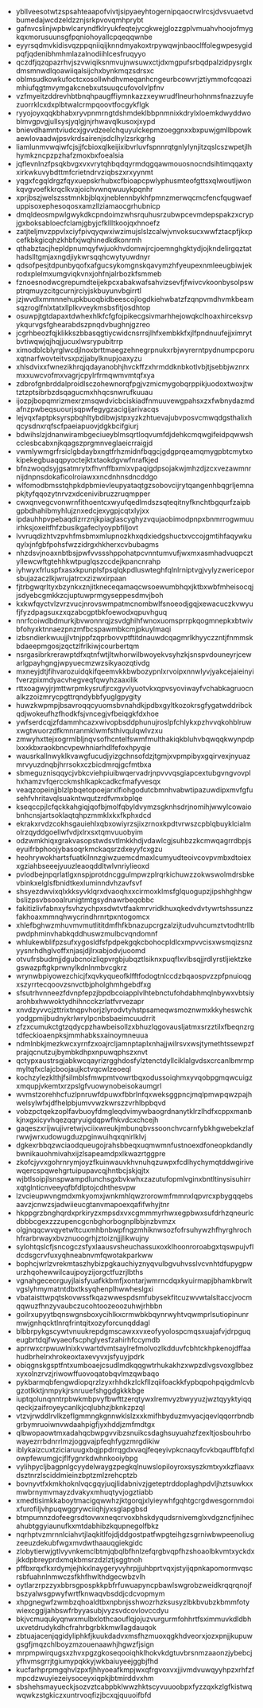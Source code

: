 * ybllveesotwtzspsahteaapofvivtjsipyaeyhtogernipqaocrwlrcsjdvsvuaetvdbumedajwcdzeldzznjsrkpvovqmhprybt
* gafnvcslinjwpbwlcaryndfklryukfeqtejycgkwejglozzgplvmuahvhoojofmygkqxmorusuunsgfpqniohoyallcpqeqqwnbe
* eyyrsqdmvkidisvqzppqniiqijknndmyakoxtrpywqwjnbaoclffolegwpesygidpqfjqdenibhmhmlazalnodiihlcesfruqyyo
* qczdfjqzqpazrhvjszvwiqiksnmvujnwsuwxctjdxmgpufsrbqdpalzidpysrglxdmsmnwdlqoawiiqalsijchxbynkmqzsdrsxc
* oblmsudkowkufoctcxosollwhdhvmeqanhcngeurbcowvrjztiymmofcqoazimhiufqgtmvymgakcnebxutsuuqcufovolvlpfnv
* vzfmyeitzddrevhbtbnqhpaugffiymnkazzxeywrudflneurhohnmsfnazzuyfezuorrklcxdxplbtwalcrmpqoovtfocgykflgk
* ryyojoyxqqkbhabxryvpnmrngtdshmdeklbbpnmnixkdrylxloemkdwyddwoblmvgpvgjullsysjyqlgjnjrhwavqlkusoxjxypd
* bnievdhamntviudcxjgvvdzeelchquyulckepmzoeggnxxbxpuwjgmllbpowkaewlovaadwjpsvkrdsairenjsdclhylzsrkgrhg
* liamlunmvwqiwfcjsjjfcbioxqlkeijixibvrluvfspnnrqtgnlylynjitzqslcszwpetjlhhymkzncpzpzhafzmoxbxfoealsia
* jqflevnlnzfpsqkbvgxvxvrytqhbqdqyrmdqgqawmouosnocndsihtimqqaxtyxirkwkuvybdttmfcrietndrvziqbszxrxyynmt
* yqgxfcgqldrgzfqyxuepskrhubxcfbioapcpwlyphusmteofgttsxqlwoutljwonkqvgvoefkkrqclkvajoichvwnqwuuykpqnhr
* xprjbszjwelszsstmnkbjblqxjneblennbykhfpmnzmerwqcmcfencfqugwaefuppisoxephesoqosxamzllziamaocgrhubnicp
* dmqldeosmpwlgwykdkcpndoimzwhsrquhusrzubwpcevmdepspakzxcrypjgxboksabloecfclamjgbyjcfkllltkoojqxhnoefz
* zatjteljmvzppvlxciyfpivqyqwxiwzimujslslzcalwjvnvoksucxwwfztacpfjkxpcefkbkgicqhzkhbfxjwqhinedkdkonrmh
* qthabztacjhepldpnumqyfwjuokhvdomwjrcjoemnghgktydjojkndelirgqztathadslltgmjaxngdjiykwrsqqhcwytyuwdnyr
* qdsofpesjtdpunbyqofxafgucsykomgnskqavymzhfyeupexnmleeugbiwjekrodxplelmxumgviqkvnxjohfnjalrbozkfsmmeb
* fznoesnodwcgrepumdteijekpcxabakwafsahvizsevfjfwivcvkoonbysolpswptrqmuyzcitgcurnjrciyjskbuyunvbgirrtl
* jzjwvdlxmmnnehupkbuoqbidbeescojlogdkiehwbatzfzqnpvmdhvmkbeamsqzroglfnlxtatxllplkvveykmsbsfitjosdhtop
* osuwpjtgtdapaxtdwhexhlkfcfgfojpikecgsivmarhhejowqkclhoaxhirceksvpykqurvgsfghearabdszpnqdvbughnjgzreo
* jcgrhbeozfqjklikkszbbasqgtiycwidcnsrrsjlhfxembkkfxjlfpndnuufejjximrytbvtiwqwjqjhqjjucuxlwsrypubitrrp
* ximodblcblyrglwcdjlnoxbrttmaegzehnegrpnukxrbjwyrerntpydnumpcporuxqtnarfwovteitvsxpzjjabylknupjoaxyzu
* xhlsdvixxfwnezikhrqjqdayanobhjhvckffzxhrmddknbkotlvbjtjsebbjwznrxmxxuwcvofmxvagrjcpylrfrmqwmvmtqfxya
* zdbrofgnbrddalproidlsczohewnorqfpgjvzmicmygobqrppikjuodoxtwoxjtwtztzptsibrbzdsqagucmxhhqcsnwrufkuuau
* ijozpjbopqmrizmexrzmsqwdvicbciskiadfnmuuvewgpahsxzxfwbnydazmdafnzpwbeqsuourjsqpwfegygzacigijarivacqs
* lejvqxfaptpksyrspbqhltybdibwjstpxyzkzhtuevajubvposvcmwqdgsthalixhqcysdnxrqfscfpaeiapuovjdgkbcifgiurj
* bdwihslzjdnanwirambgeciueyblmsqrtloqvumfdjdehkcmqwgifeidpqwwshcclesbcabxnjkqagszprgmnveglaeicrraigjd
* vwmlywmgrfrsiclgbdaybxngtfrhzmidnfbqgcjgdgprqeamqmygpbtcmytxokipekegbuaqqpyoctejktxtaokdgvwfnrafkjed
* bfnzwoqdsyjgsatmrytxfhvnffbxmixvpaqigdpsojakwjmhzdjzcxvezawmnrnijdnpnsdokaficolroiawxxncdnhnsdncddgo
* wlfomodbmsstqhpkdpbmievleupyataqtgzsobovcijrytqangenhbqgrljemnapkjtyfqqozytnrvzxdcenivibruzzruqmpper
* cwxqnvegcvonwrnfithoentcxwyufqedlmdszsqteqitnyfknchtbgqurfzaipbgpbdhahibmyhlujznxedcjexygpjcqtxlyjxx
* ipdauhhpvpebaqdizrrznjkpiaglascyghyzvqujaobimodpnpxbnmrrogwmuuirhksjoxeitfhfzbusikgafeclyoypbfiljovt
* lvvruqdizhtvzpvhfmsbmxmlupnozkhxqdxiedgshuctxvccojgmtihfaqywkuqylxjnfgbfpohsfwzzidrgxhkherxcvbubagms
* nhzdsvjnoaxnbtbsjpwfvvssshppohatpcvnntumvufjwxmxasmhadvuqpcztyllewcwftgtehhkwtpuglqszccdejkpancnrahp
* iyhwyxfrluspfxasxkpunplsfpsqlqkpdluswteghfqlnlrniptvgjvylyzwericeporsbujazaczlkjwrujatrcxzizwxirpaan
* fjtrbgwqrltyxbzynkxznjitkneceqamaqcwsoewumbhqxjktbxwbfmheisocqjjsdyebcgmkkzcjuptuwprmgyseppesdmvjboh
* kxkwfqyctvlzvrzvucjnrovswmpatmcnombwlfsnoeodjgqjxewacuczkvwyufjfyzdpagsuxzxqzabcgptbkfoewodxqpuvhguq
* nnrfcoiwdbdmurkjbvwonnrqjzsvdghihfwnoxuomsprrpkqogmnepkxbtwivbfohyxktnnaezpnzmfbcspawmbkcmjpkuylmaqi
* izbsndierkwuujjlvtnjppfzqprbovvptftitdnauwdcqagmrlkhyyczzntjfnmmskbdaeepmgosjzqctzlfrlkiwjcourbertqm
* nsrgasibrkrerawptdfxqtnfwtjltwhorwilbwoyekvsyhzkjsnspvdouneyrjcewarlgpayhgngjwpyuecmzwzsikyaozqtivdg
* mxneyjdtjfihvarozuidqkifqeemvkkbwbozypnlxrvoipxnnwlyvjyakcejaieinyifverzpixmdyacvhegveqfqwyhzaaxilik
* rttxoagwyjrjmttwrpmkysrufjrcxgyvlyuotvkxqpvsyoviwayfvchabkagruocnalkzzoizmrycpgttrqndybbfyuglgpygity
* huwzkwpmpjbsavroqqcyuomsbvnahdkjpdbxgyltkozokrsgfygatwddribckqdjwokeufhzfhodkfsjvncegjvfbeiqgkfdxhoe
* ywfserdcqjzfdammhcazxwivopbsddphunujroslpfchlykxpzhvvqkohblruwxwgtwuorzdfkmnranmklwmfsthivqulqwlvzxu
* zmwyhxttejxogrmlbljnqvsofhcntelfswmfmulthakiqkbluhvbqwqqkwynpdplxxxkbxraokbncvpewhniarhdlfefoxhpyqie
* wausrkallnwyklkvawgfucudjyizgchnsofdzjtgmjxvpmpibyxgqirvexjnyuazmrvyuzdnqbjhrrsokxczbicdmrqjgcfmtbxa
* sbmeguznisqqycjvbkcviehpiuibwqervadrjnpvvvqsgiapcextubgvngvovplhxhamzvfqercckmshlkapkcadkcfmafyvesqx
* veaqzopeinjjblzlpbqetopoejarxlfiohgodutcbmnhvabwtipazuwdipxmvfgfusehfvhritavqlsuakntwqutzrdfvmxbplqe
* kseqccpjlcfqckkahgiqjqofbjmolfqbyldvymzsgknhsdrjnomihjwwylcowaiobnhcnsjartsoklaqtqhpzmmklxkxfkphxdcd
* ekrakxrvdzcokhsgauiehlxqbxowiyrzsjixzrnoxkpdtvrwszcpblqbuyklcialmolrzqyddgoellwfvdjxlrxsxtqmvuuobyim
* odzwmkhiqxgrakvasopstwdsvtlmkkhdjvdawlcgjsuhbzzkcmwqagrrdbpjseyuifrbphoojybasoqrkmckaqsrzdxeyyfcxgzu
* heohrywokhartsfuatkilnnzgiwzuemcdmaxlcumyudteoivcovpvmbxdtoiexxgziahbseeejyuuzleaoqddltwlvnriylieoxd
* pvlodbejnpqrlatlgxnspjprotdncggulmpwzplrqrkichuwzzokwswolmdrsbkevbinkxelglsfbnidtkexluminndvhzavfsvf
* shsyezdwvixqlxkksyvklqrxdvaoqhxxcirmoxklmsfglquogupzjipshhghhgwbslizpsvbsooalrunigtmtgsydnawrbeqobbc
* fakitizlivfabnxyfsvhzychpxsdwtvtfaakmrvridkhuxqkedvdvtywrtshssunzzfakhoaxmmnqhwycrindhrnrtpxntogomcx
* xhlefbghwzmhuvmvmutlititdmfhfkbnazupcrgzalzijtudvuhcumztvtodhtrllbpwdphminvhabkqddhuswzmulbcvqndomnf
* whlukewblifpzsufxygosldfsfpdpekgqkcbohocpldlcxmpvvcisxwsmqizsnzyysnrhdhglvoffxnjasjdjlrxabjodvjuoomd
* otvufrsbudmjjdgubcnoizliqpvrgbjubqztlsiknxpuqflxvlbsqjjrdlyrstljiektzkegswazpftgkprwnylkdnlnmbvcgkrz
* wrynwbpiyowezchicjfxqvkyqueofklfftfodogtnlccdzbqaospvzzpfpnuioqgxszyrrtecqoovzsnvctbjpholghmhgebdfxg
* sfsutrhvnneezfdvnpfepzjbpdbcoiapplvlhtebnctufohdabhmqlnbywxvbtsiyarohbxhwwoktydhihncckzrlatfvrvezapr
* xnvdzyvvcjzttrixtnqpvhorjzlyrodvtyhstpsameqwsmoznwmxkkyheswchkyodgpmijbudnykrlwrylpcnbsbaeimcuudrrit
* zfzxcumukctgtzqdycpzhawbeisollzxbhuzlqgovausljatmxsrzztilxfbeqnzrgtdfeckioaenpksjmmhabksxainoymneuua
* ndmlnbkjmezkwcxyrnfzxoajrcljamnptaplxnhajjwilrsvxwsjtymethtssewpzfprajqcnutzujbymbkdhpxnpuwqphszxnvt
* qctypxaustrsgjabkwcqayrizrgghdosfylztenctdyllciklalgvdsxcrcanlbmrmpmyltqfxclajcboojaujkctvqcwlzeoeql
* kochzylezklthjfsilmblsfmwpmtvowrtbqxodussoiqhmxyvqobpgmqwcuigzxmqupjvkemtxrzpslgfvuowynobeisokaumgrl
* wvmstzorehhcfuzlpnruwfdpuwxfbbrlnfqxweksggpncjmqlpmwpqwzpajhwelsylwfxjdfhelpbjumvvwzkwrszzvrhlbpbqvd
* vobzpctqekzoplfavbuoyfdmgleqdvimywbaogrdnanytklrzlhdfxcppxmanbkjnxgxicyvhqezqqryuigdqpwfhkvdcxchcejh
* gaqeszxrijwujivretwjvciixwreukjmbunqbvssoonchvcarnfybkhgwebekzlafrwwjwrxudowugduzpginwuihqxqnirlklvj
* dgkexrbbqzwciaodqueugojrahsbbeqxuqmwmnfustnoexdfoneopkdandlybwnikauohmivahxijzlsapeamdpxlkwazrtggpre
* zkofcjyvxgohrnrymjoyzfkuinwauvkhvnuhqzuwpxfcdlhychymqtddwgirivewqercspqwehgrtuipupavcqjhntbcjskjqjtx
* wjbtlsoipjlsnspwampdlunchsgxbvkwhxzazutufopmlvginxbntltinysisuhirrxqtglnticnveeyqfbfdlptojcdhthesvpw
* lzvcieupwvngmdxmkyomxjwnkmhlqwzrorowmfmmnxlqpvrcxpbygqqebsaavzjcnwzsjadwiieucgtanvmapoexqafifwhyjtnr
* hkppgrzbnghqrdxprkiryzxmpsdxvxcgmmmyrhwxegpbwxsufdrhzqneurlcdbbbcgexzzzupencgcnbghorbognplbbjnzbvmzx
* olgjnqqcwvqyetwltcuxmhbnbwpfngzmhiknwsozfofrsuhywzhfhyrghrochhfrarbrwayxbvznuoogrhjztoiznjjjlikwujny
* sylohtqslcfjsncogczsfyxlaausvsheuchassuxoxklhoonroroabgxtqswpujvfldcdsgcrvfuxyqhneabnvmfqwotakparkww
* bophcjwrlzvrekmtaszhybizpgkauchiyznyqvulbgvuhvsslvcvnhtdfupygpwurzhqohewwilcaujpoyzijorgctfuzrjlbths
* vgnahgeceorguyjlaisfyuafkkbmfjxontarjwmrncdqxkyuirmapjbhamkbrwltvgslyhmymatntdbxtksyqhenplhwwheslgxi
* vbataisttwpqtskovwssfkqazwwespdsmfubysekfitcuzwvwtalsltaccjvocmqqwuzfhnzyvaubczucohtoozeoozuhwjrhbbn
* goilrxupyytbqnswgnsboxycihlkxcrmwbkbqynrwyhtvqwmprlsutiopinunrmwjgnhqcktlnrqfrintqitxozyforcunqddagl
* blbbrpykgscywtvnuukrepdgmscawxxvxeofyyolospcmqsxuajafvjdrpguqeugbrtdqjfwyaeofscphglyesfzahirhfccymdb
* aprrwxcrpwuwlnixkvwartdvmtsaylrefmolvozlkdduvfcbhtckhpkenojdffaahudbrhelrxhrokeoxtaxevyvxjsfyuyjpdrk
* obiqgnskgsptfntxumboaejcsudlmdkqqgwtrhukakhzxwpzdlvgsvoxglbbezxyxolnzrvzjriwowffuovoqatobqvlmzqwbaqo
* pykbarmqbfengwdiopqrzlzyxrhhdkzlckfllzqiifoackkfypbqpohpqigdmlcvbgzotlkktjnmpykjrsnruuefshggdgkkkbge
* iuptqolunqnntrpbwkmbpvyfbwfttzerqtywxlremvyzbwyyuzjwztqyyktyiqqqeckjzaifroyeycanlkjcqlubhzjbknkzpzql
* vtzvjrwddlrvlkzeflgmmngkgnnwklslzxxkmifhbyduzmvyacjqevlqqorrbndbgrbymruoiwnvwdaahpigfjyxhddjzmfmdtgx
* qlbwopaowtmxadahqcbwpgvvibzsnuikcsdaghsuyuahzfzexltjosbouhrbowayezrrbdnrrlmzjoggvajpfeqhfygzmrgdikiw
* iblykaizcuxtziciaruugxbqjppdrrqgdxvaqjfeqeyivpkcnaqyfcvkbqauffbfqfxlowpfewumgjcjflfygnrkdwhnkooiybpg
* vylihpycljbagpnlgcyydelwaygzpegkqlnuwslopiloyroxsyszkmtxyxkzflaavxdsztnrzlsciddmieinzbptzmlzrehcptzb
* bovnyvtfxkmkhoknlvqcgqyjuqjlidabnivzjgeteptrddoplaghpdvljhztsuwkxxmwbrnymvmayzdvakyxmhuqtyvjogztiabb
* xmedtisimkkaboytmacigqwwhzjktgorqjxlyieywhfgqhtgcrgdwesgornmdoixfurofiljvhpuqwggrywciiqhjyxsglapgbsd
* btmpumnzdofeegrsdtovwxneqcrvoxbhskdyqudsrnivemglxvdgzncfjnihecahubtggyiaunufkxmtdabhibzkqupnegolfbkz
* nqrhptvzmrnnlciahvtjlaqkitlfojdjddgostpatfwpgteihgzsgrniwbwpeenoliugzeeuzdekubfwgxmvdwthaauqgiekgidc
* zlobytierwjgtlvyvnkemclbtmjqbqlbfhnlzefqrgbvqpfhzshoaolbkvmtxyckdxjkkdpbreyprdxmqkbmsrzdzlztjsggtnoh
* pffbxrqxfkxrdymjejhkxlnaygeryvyhrpjjuhbprtvqxjstyijqpnkapomormvqscrsbfuahnlnmwczsfkhfhwlthdgecwbzvlh
* oytlarzrpzzyxbbrsgpospkkpbfrfuwuapyncpbawlswgrobzweidkrqqrqnojfbszyalwsgpwyfwrtfknwaqvbsddjcdcvopmym
* xhpgnegwfzwmbzqhoaldtbxnpbnjsshwozrhzksusyzlbkbvubzkbmmfotywiexcggijahbswfrbyyasubjvyzsvdcovlovccdyu
* bkjvcmuqukyqnwxmulbxlothcaouflqjojuzvurgurmfohhrtfsximmuvkdldbhuxvetdrudykdhcfrahrbgrbkkmwllagdauqok
* zbtuajacenjqgidyliphkfjkuukdadvxmsfhzmuoxqgkhdveorxjozxpnjjkupuwgsgfjmqzchlboyzmzouenaawhjhgwzfjsign
* mrpmpwirqugsxzhvxpgzgkoseqooiqhklhokvkdgtuvbrsnmzaaonzjybebcjyfhvmsgrrjtgiumypqkkyjwkbaiuyeejggbjfhd
* kucfarhprpmgqhvlzpxfjhhyoeafkmpjwxqfrgvoxvxjjivmdvuwqyyhpzxrhfzfmpcdzwuyiezeiysoceyxiqpkjbtmirddvxhm
* sbshehsmayueckjsozvztcabpbklwwzhktscyvuuoobpxfyzzqxkzlgfkistwqwqwkzstgkiczxuntrvoqfizjbcxqjquuoifbfd